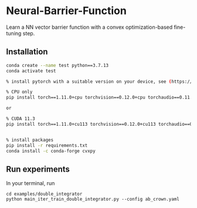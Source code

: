 # Neural-Barrier-Function
Learn a NN vector barrier function with a convex optimization-based fine-tuning step. 

## Installation

```bash
conda create --name test python==3.7.13
conda activate test

% install pytorch with a suitable version on your device, see (https://pytorch.org/get-started/previous-versions/). The following versions have been tested and recommended for use.

% CPU only
pip install torch==1.11.0+cpu torchvision==0.12.0+cpu torchaudio==0.11.0 --extra-index-url https://download.pytorch.org/whl/cpu

or 

% CUDA 11.3
pip install torch==1.11.0+cu113 torchvision==0.12.0+cu113 torchaudio==0.11.0 --extra-index-url https://download.pytorch.org/whl/cu113


% install packages
pip install -r requirements.txt
conda install -c conda-forge cvxpy
```

## Run experiments
In your terminal, run
```
cd examples/double_integrator
python main_iter_train_double_integrator.py --config ab_crown.yaml 
```
